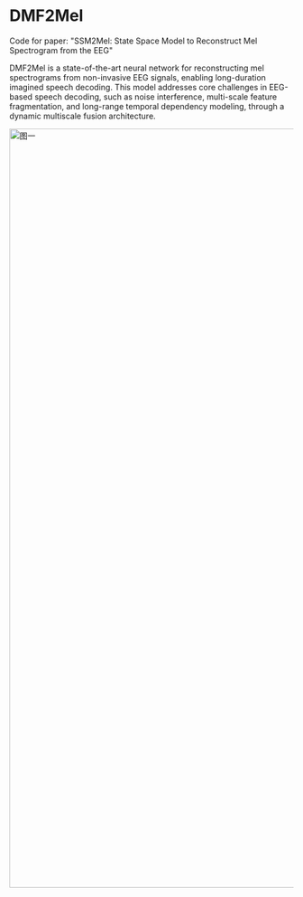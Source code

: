 # DMF2Mel

Code for paper: "SSM2Mel: State Space Model to Reconstruct Mel Spectrogram from the EEG"

DMF2Mel is a state-of-the-art neural network for reconstructing mel spectrograms from non-invasive EEG signals, enabling long-duration imagined speech decoding. This model addresses core challenges in EEG-based speech decoding, such as noise interference, multi-scale feature fragmentation, and long-range temporal dependency modeling, through a dynamic multiscale fusion architecture.



<img width="1343" alt="图一" src="https://github.com/user-attachments/assets/e77ef72b-e752-45dd-befd-264db52f6efa" />
